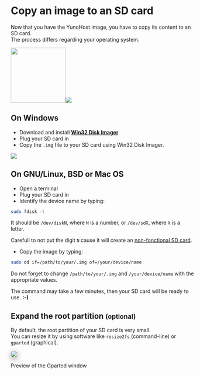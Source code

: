 # Copy an image to an SD card

Now that you have the YunoHost image, you have to copy its content to an SD card.    
The process differs regarding your operating system.

<img src="https://yunohost.org/images/sdcard.jpg" width=150><img src="https://yunohost.org/images/micro-sd-card.jpg">

## On Windows

* Download and install **[Win32 Disk Imager](http://sourceforge.net/projects/win32diskimager/)**
* Plug your SD card in
* Copy the `.img` file to your SD card using Win32 Disk Imager.

<img src="https://yunohost.org/images/win32diskimager.png">

## On GNU/Linux, BSD or Mac OS

* Open a terminal
* Plug your SD card in
* Identify the device name by typing:

```bash
sudo fdisk -l
```

It should be `/dev/diskN`, where `N` is a number, or `/dev/sdX`, where `X` is a letter.

Carefull to not put the digit `N` cause it will create an [non-fonctional SD card](https://raspberrypi.stackexchange.com/questions/11880/sd-card-doesnt-works-after-dd).

* Copy the image by typing:

```bash
sudo dd if=/path/to/your/.img of=/your/device/name
```

<span class="glyphicon glyphicon-warning-sign"></span> Do not forget to change `/path/to/your/.img` and `/your/device/name` with the appropriate values.

The command may take a few minutes, then your SD card will be ready to use. **:-)**

## Expand the root partition <small>(optional)</small>

By default, the root partition of your SD card is very small.    
You can resize it by using software like `resize2fs` (command-line) or `gparted` (graphical).

<img src="https://yunohost.org/images/gparted.jpg" style="max-width:100%;border-radius: 5px;border: 1px solid rgba(0,0,0,0.15);box-shadow: 0 5px 15px rgba(0,0,0,0.35);">

<p class="text-muted">Preview of the Gparted window</p>